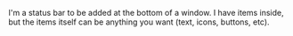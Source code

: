I'm a status bar to be added at the bottom of a window. 
I have items inside, but the items itself can be anything you want (text, icons, buttons, etc).